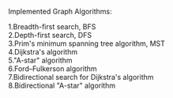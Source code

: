 Implemented Graph Algorithms:

1.Breadth-first search, BFS  
2.Depth-first search, DFS  
3.Prim's minimum spanning tree algorithm, MST  
4.Dijkstra's algorithm  
5."A-star" algorithm  
6.Ford–Fulkerson algorithm  
7.Bidirectional search for Dijkstra's algorithm  
8.Bidirectional "A-star" algorithm  
